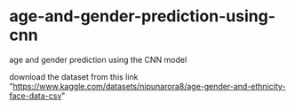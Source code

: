 # age-and-gender-prediction-using-cnn
age and gender prediction using the CNN model </br>

download the dataset from this link "https://www.kaggle.com/datasets/nipunarora8/age-gender-and-ethnicity-face-data-csv"
